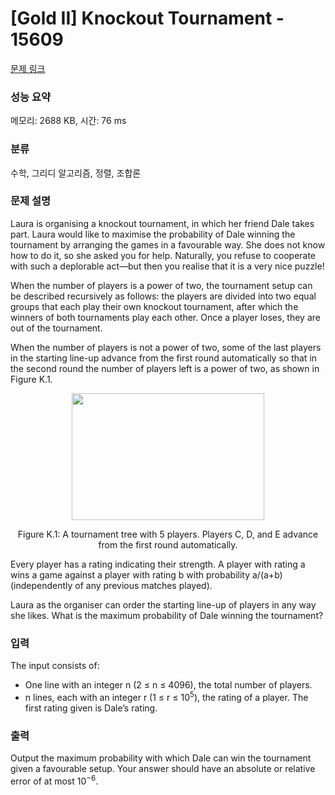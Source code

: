 # [Gold II] Knockout Tournament - 15609 

[문제 링크](https://www.acmicpc.net/problem/15609) 

### 성능 요약

메모리: 2688 KB, 시간: 76 ms

### 분류

수학, 그리디 알고리즘, 정렬, 조합론

### 문제 설명

<p>Laura is organising a knockout tournament, in which her friend Dale takes part. Laura would like to maximise the probability of Dale winning the tournament by arranging the games in a favourable way. She does not know how to do it, so she asked you for help. Naturally, you refuse to cooperate with such a deplorable act—but then you realise that it is a very nice puzzle!</p>

<p>When the number of players is a power of two, the tournament setup can be described recursively as follows: the players are divided into two equal groups that each play their own knockout tournament, after which the winners of both tournaments play each other. Once a player loses, they are out of the tournament.</p>

<p>When the number of players is not a power of two, some of the last players in the starting line-up advance from the first round automatically so that in the second round the number of players left is a power of two, as shown in Figure K.1.</p>

<p style="text-align: center;"><img alt="" src="" style="width: 308px; height: 203px;"></p>

<p style="text-align: center;">Figure K.1: A tournament tree with 5 players. Players C, D, and E advance from the first round automatically.</p>

<p>Every player has a rating indicating their strength. A player with rating a wins a game against a player with rating b with probability a/(a+b) (independently of any previous matches played).</p>

<p>Laura as the organiser can order the starting line-up of players in any way she likes. What is the maximum probability of Dale winning the tournament?</p>

### 입력 

 <p>The input consists of:</p>

<ul>
	<li>One line with an integer n (2 ≤ n ≤ 4096), the total number of players.</li>
	<li>n lines, each with an integer r (1 ≤ r ≤ 10<sup>5</sup>), the rating of a player. The first rating given is Dale’s rating.</li>
</ul>

### 출력 

 <p>Output the maximum probability with which Dale can win the tournament given a favourable setup. Your answer should have an absolute or relative error of at most 10<sup>−6</sup>.</p>

